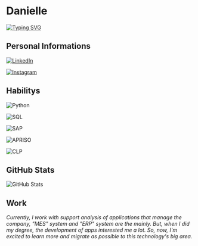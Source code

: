# Danielle 

[![Typing SVG](https://readme-typing-svg.herokuapp.com/?color=7986CB&size=50&center=true&vCenter=true&width=1000&lines=Hello+you!;+Nice+to+meet+you!;+My+name+is+Dani;Welcome+to+my+GitHub+Profile!:%29)](https://git.io/typing-svg)

## Personal Informations 
[![LinkedIn](https://img.shields.io/badge/LinkedIn-7986CB?style=for-the-badge&logo=linkedin&logoColor)](https://www.linkedin.com/in/danielle-leiva-0a0870207)

[![Instagram](https://img.shields.io/badge/Instagram-7986CB?style=for-the-badge&logo=Instagram&logoColor)](https://www.instagram.com/danielleleiva/)

## Habilitys 

![Python](https://img.shields.io/badge/Python-040404?style=for-the-badge&logo=python&logoColor=fff) 

![SQL](https://img.shields.io/badge/MySQL-040404?style=for-the-badge&logo=mysql&logoColor=fff)

![SAP](https://img.shields.io/badge/SAP-00000F?style=for-the-badge&logo=SAP&logoColor=white/)

![APRISO](https://img.shields.io/badge/APRISO-00000F?style=for-the-badge&logo=apriso&logoColor=white)

![CLP](https://img.shields.io/badge/ladder-00000F?style=for-the-badge&logo=ladder&logoColor=white)


## GitHub Stats
![GitHub Stats](https://github-readme-stats.vercel.app/api?username=Danielleleiva&theme=transparent&bg_color=191970&border_color=708090&show_icons=false&icon_color=30A3DC&title_color=D2691E&text_color=fff)

## Work
_Currently, I work with support analysis of applications that manage the company, "MES" system and "ERP" system are the mainly. 
But, when I did my degree, the development of apps interested me a lot.
So, now, I'm excited to learn more and migrate as possible to this technology's big area._ 